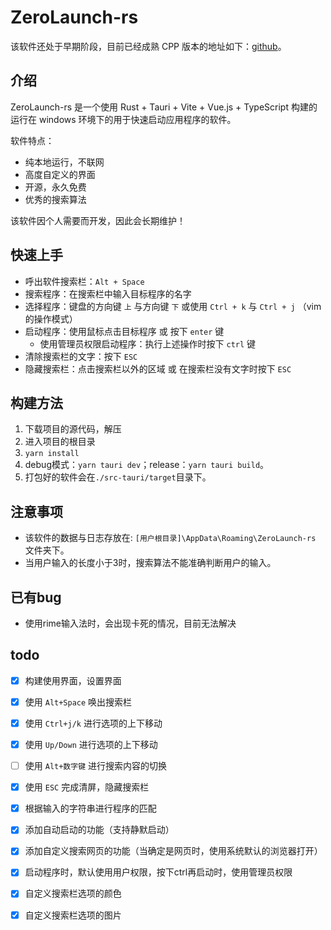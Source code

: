 # ZeroLaunch-rs

该软件还处于早期阶段，目前已经成熟 CPP 版本的地址如下：[github](https://github.com/ghost-him/ZeroLaunch-CPP)。

## 介绍

ZeroLaunch-rs 是一个使用 Rust + Tauri + Vite + Vue.js + TypeScript 构建的运行在 windows 环境下的用于快速启动应用程序的软件。

软件特点：

- 纯本地运行，不联网
- 高度自定义的界面
- 开源，永久免费
- 优秀的搜索算法

该软件因个人需要而开发，因此会长期维护！

## 快速上手

* 呼出软件搜索栏：`Alt + Space`
* 搜索程序：在搜索栏中输入目标程序的名字
* 选择程序：键盘的方向键 `上` 与方向键 `下` 或使用 `Ctrl + k` 与 `Ctrl + j` （vim的操作模式）
* 启动程序：使用鼠标点击目标程序 或 按下 `enter` 键
  * 使用管理员权限启动程序：执行上述操作时按下 `ctrl` 键
* 清除搜索栏的文字：按下 `ESC` 
* 隐藏搜索栏：点击搜索栏以外的区域 或 在搜索栏没有文字时按下 `ESC`

## 构建方法

1. 下载项目的源代码，解压
2. 进入项目的根目录
3. `yarn install`
4. debug模式：`yarn tauri dev`；release：`yarn tauri build`。
5. 打包好的软件会在`./src-tauri/target`目录下。

## 注意事项

* 该软件的数据与日志存放在: `[用户根目录]\AppData\Roaming\ZeroLaunch-rs` 文件夹下。
* 当用户输入的长度小于3时，搜索算法不能准确判断用户的输入。

## 已有bug

* 使用rime输入法时，会出现卡死的情况，目前无法解决

## todo

- [x] 构建使用界面，设置界面
- [x] 使用 `Alt+Space` 唤出搜索栏
- [x] 使用 `Ctrl+j/k` 进行选项的上下移动
- [x] 使用 `Up/Down` 进行选项的上下移动
- [ ] 使用 `Alt+数字键` 进行搜索内容的切换
- [x] 使用 `ESC` 完成清屏，隐藏搜索栏
- [x] 根据输入的字符串进行程序的匹配
- [x] 添加自动启动的功能（支持静默启动）
- [x] 添加自定义搜索网页的功能（当确定是网页时，使用系统默认的浏览器打开）
- [x] 启动程序时，默认使用用户权限，按下ctrl再启动时，使用管理员权限
- [x] 自定义搜索栏选项的颜色
- [x] 自定义搜索栏选项的图片

